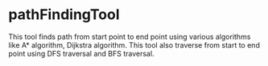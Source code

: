 # pathFindingTool
This tool finds path from start point to end point using various algorithms like A* algorithm, Dijkstra algorithm. This tool also traverse from start to end point using DFS traversal and BFS traversal.



